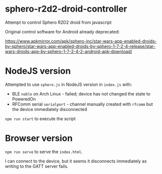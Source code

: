 # sphero-r2d2-droid-controller

Attempt to control Sphero R2D2 droid from javascript

Original control software for Android already deprecated:

https://www.apkmirror.com/apk/sphero-inc/star-wars-app-enabled-droids-by-sphero/star-wars-app-enabled-droids-by-sphero-1-7-2-4-release/star-wars-droids-app-by-sphero-1-7-2-4-2-android-apk-download/

# NodeJS version

Attempted to use `sphero.js` in NodeJS version in `index.js` with:

* BLE `noble` on Arch Linux - failed; device has not changed the state to PoweredOn
* RFComm serial `serialport` - channel manually created with `rfcomm` but the device immediately disconnected

`npm run start` to execute the script

# Browser version

`npm run serve` to serve the `index.html`.

I can connect to the device, but it seems it disconnects immediately as writing to the GATT server fails.

